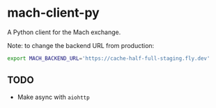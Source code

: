 # mach-client-py

A Python client for the Mach exchange.

Note: to change the backend URL from production:

```bash
export MACH_BACKEND_URL='https://cache-half-full-staging.fly.dev'
```

## TODO

- Make async with `aiohttp`
